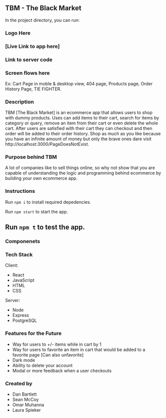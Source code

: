 

## TBM - The Black Market

In the project directory, you can run:


### Logo Here

### [Live Link to app here]

### Link to server code



### Screen flows here

Ex: Cart Page in moble & desktop view, 404 page, Products page, Order History Page, TIE FIGHTER.




### Description

TBM [The Black Market] is an ecommerce app that allows users to shop with dummy products. Uses can add items to their cart, search for items by category or query, remove an item from their cart or even delete the whole cart. After users are satisfied with their cart they can checkout and then order will be added to their order history. Shop as much as you like because you have an infinite amount of money but only the brave ones dare visit http://localhost:3000/PageDoesNotExist.

### Purpose behind TBM

A lot of companies like to sell things online, so why not show that you are capable of understanding the logic and programming behind ecommerce by building your own ecommerce app.  


### Instructions

Run `npm i` to install required depedencies.

Run `npm start` to start the app.

Run `npm t` to test the app.
-------------------------------------------------------------------------------------------------------------------


### Componenets





### Tech Stack

Client:

* React
* JavaScript
* HTML
* CSS


Server:

* Node
* Express
* PostgreSQL


### Features for the Future
 * Way for users to +/- items while in cart by 1
 * Way for users to favorite an item in cart that would be added to a favorite page [Can also unfavorite]
 * Dark mode
 * Ability to delete your account
 * Modal or more feedback when a user checkouts

### Created by

* Dan Bartlett
* Sean McCoy
* Omar Muhanna
* Laura Spieker
